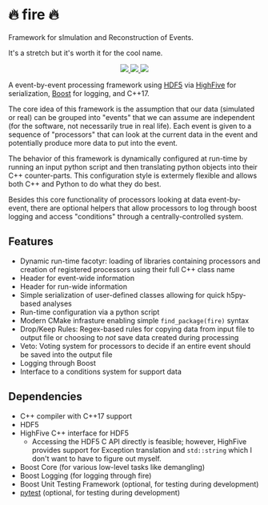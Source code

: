 # 🔥 fire 🔥

Framework for sImulation and Reconstruction of Events.

It's a stretch but it's worth it for the cool name.

<p align="center">
  <a href="http://perso.crans.org/besson/LICENSE.html" alt="GPLv3 license">
    <img src="https://img.shields.io/badge/License-GPLv3-blue.svg" />
  </a>
  <a href="https://github.com/LDMX-Software/fire/actions" alt="Actions">
    <img src="https://img.shields.io/github/workflow/status/LDMX-Software/fire/CI" />
  </a>
  <a href="https://github.com/LDMX-Software/fire/releases" alt="Releases">
    <img src="https://img.shields.io/github/v/release/LDMX-Software/fire" />
  </a>
</p>

A event-by-event processing framework using [HDF5](https://www.hdfgroup.org/) via [HighFive](https://github.com/BlueBrain/HighFive) for serialization, [Boost](https://www.boost.org/) for logging, and C++17.

The core idea of this framework is the assumption that our data (simulated or real) can be grouped into "events" that we can assume are independent (for the software, not necessarily true in real life).
Each event is given to a sequence of "processors" that can look at the current data in the event and potentially produce more data to put into the event.

The behavior of this framework is dynamically configured at run-time by running an input python script and then translating python objects into their C++ counter-parts.
This configuration style is extermely flexible and allows both C++ and Python to do what they do best.

Besides this core functionality of processors looking at data event-by-event, there are optional helpers that allow processors to log through boost logging and access "conditions" through a centrally-controlled system.

## Features
- Dynamic run-time facotyr: loading of libraries containing processors 
  and creation of registered processors using their full C++ class name
- Header for event-wide information
- Header for run-wide information
- Simple serialization of user-defined classes allowing for quick h5py-based analyses
- Run-time configuration via a python script
- Modern CMake infrasture enabling simple `find_package(fire)` syntax
- Drop/Keep Rules: Regex-based rules for copying data from input file to output file
  or choosing to _not_ save data created during processing
- Veto: Voting system for processors to decide if an entire event
  should be saved into the output file
- Logging through Boost
- Interface to a conditions system for support data

## Dependencies

- C++ compiler with C++17 support
- HDF5
- HighFive C++ interface for HDF5
  - Accessing the HDF5 C API directly is feasible; however, HighFive provides support for Exception translation and `std::string` which I don't want to have to figure out myself.
- Boost Core (for various low-level tasks like demangling)
- Boost Logging (for logging through fire)
- Boost Unit Testing Framework (optional, for testing during development)
- [pytest](https://docs.pytest.org/en/6.2.x/) (optional, for testing during development)
